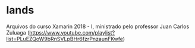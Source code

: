 # lands

Arquivos do curso Xamarin 2018 - I, ministrado pelo professor Juan Carlos Zuluaga (https://www.youtube.com/playlist?list=PLuEZQoW9bRnSVLpBHr6fzrPnzaunFKwfe)
